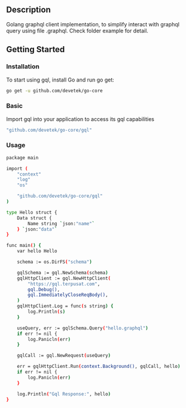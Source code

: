 ## Description

Golang graphql client implementation, to simplify interact with graphql query using file .graphql. Check folder example for detail.

## Getting Started

### Installation
To start using gql, install Go and run go get:
```sh
go get -u github.com/devetek/go-core
```

### Basic
Import gql into your application to access its gql capabilities
```sh
"github.com/devetek/go-core/gql"
```

### Usage
```sh
package main

import (
	"context"
	"log"
	"os"

	"github.com/devetek/go-core/gql"
)

type Hello struct {
	Data struct {
		Name string `json:"name"`
	} `json:"data"`
}

func main() {
	var hello Hello

	schema := os.DirFS("schema")

	gqlSchema := gql.NewSchema(schema)
	gqlHttpClient := gql.NewHttpClient(
		"https://gql.terpusat.com",
		gql.Debug(),
		gql.ImmediatelyCloseReqBody(),
	)
	gqlHttpClient.Log = func(s string) {
		log.Println(s)
	}

	useQuery, err := gqlSchema.Query("hello.graphql")
	if err != nil {
		log.Panicln(err)
	}

	gqlCall := gql.NewRequest(useQuery)

	err = gqlHttpClient.Run(context.Background(), gqlCall, hello)
	if err != nil {
		log.Panicln(err)
	}

	log.Println("Gql Response:", hello)
}
```